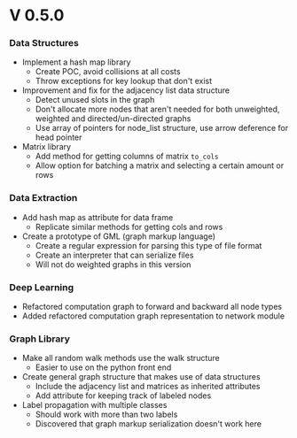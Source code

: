 # V 0.5.0

### Data Structures

* Implement a hash map library 
	* Create POC, avoid collisions at all costs
	* Throw exceptions for key lookup that don't exist
* Improvement and fix for the adjacency list data structure
	* Detect unused slots in the graph 
	* Don't allocate more nodes that aren't needed for both unweighted, weighted and directed/un-directed graphs
	* Use array of pointers for node_list structure, use arrow deference for head pointer
* Matrix library
	* Add method for getting columns of matrix `to_cols`
	* Allow option for batching a matrix and selecting a certain amount or rows

### Data Extraction 

* Add hash map as attribute for data frame
	* Replicate similar methods for getting cols and rows
* Create a prototype of GML (graph markup language)
	* Create a regular expression for parsing this type of file format
	* Create an interpreter that can serialize files
	* Will not do weighted graphs in this version

### Deep Learning

* Refactored computation graph to forward and backward all node types
* Added refactored computation graph representation to network module

### Graph Library

* Make all random walk methods use the walk structure 
	* Easier to use on the python front end
* Create general graph structure that makes use of data structures
	* Include the adjacency list and matrices as inherited attributes
	* Add attribute for keeping track of labeled nodes
* Label propagation with multiple classes
	* Should work with more than two labels
	* Discovered that graph markup serialization doesn't work here
